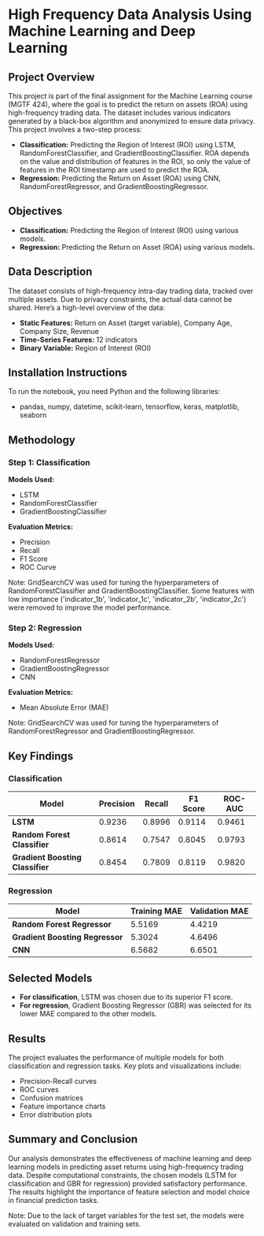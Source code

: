 # High Frequency Data Analysis Using Machine Learning and Deep Learning

## Project Overview
This project is part of the final assignment for the Machine Learning course (MGTF 424), where the goal is to predict the return on assets (ROA) using high-frequency trading data. The dataset includes various indicators generated by a black-box algorithm and anonymized to ensure data privacy. This project involves a two-step process:
- **Classification:** Predicting the Region of Interest (ROI) using LSTM, RandomForestClassifier, and GradientBoostingClassifier. ROA depends on the value and distribution of features in the ROI, so only the value of features in the ROI timestamp are used to predict the ROA.
- **Regression:** Predicting the Return on Asset (ROA) using CNN, RandomForestRegressor, and GradientBoostingRegressor.

## Objectives
- **Classification:** Predicting the Region of Interest (ROI) using various models.
- **Regression:** Predicting the Return on Asset (ROA) using various models.

## Data Description
The dataset consists of high-frequency intra-day trading data, tracked over multiple assets. Due to privacy constraints, the actual data cannot be shared. Here’s a high-level overview of the data:
- **Static Features:** Return on Asset (target variable), Company Age, Company Size, Revenue
- **Time-Series Features:** 12 indicators
- **Binary Variable:** Region of Interest (ROI)

## Installation Instructions
To run the notebook, you need Python and the following libraries:
- pandas, numpy, datetime, scikit-learn, tensorflow, keras, matplotlib, seaborn

## Methodology

### Step 1: Classification
**Models Used:**
- LSTM
- RandomForestClassifier
- GradientBoostingClassifier

**Evaluation Metrics:**
- Precision
- Recall
- F1 Score
- ROC Curve

Note: GridSearchCV was used for tuning the hyperparameters of RandomForestClassifier and GradientBoostingClassifier. Some features with low importance ('indicator_1b', 'indicator_1c', 'indicator_2b', 'indicator_2c') were removed to improve the model performance.

### Step 2: Regression
**Models Used:**
- RandomForestRegressor
- GradientBoostingRegressor
- CNN

**Evaluation Metrics:**
- Mean Absolute Error (MAE)

Note: GridSearchCV was used for tuning the hyperparameters of RandomForestRegressor and GradientBoostingRegressor.

## Key Findings

### Classification

| Model                        | Precision | Recall  | F1 Score | ROC-AUC |
|------------------------------|-----------|---------|----------|---------|
| **LSTM**                     | 0.9236    | 0.8996  | 0.9114   | 0.9461  |
| **Random Forest Classifier** | 0.8614    | 0.7547  | 0.8045   | 0.9793  |
| **Gradient Boosting Classifier** | 0.8454  | 0.7809  | 0.8119   | 0.9820  |

### Regression

| Model                         | Training MAE | Validation MAE |
|-------------------------------|--------------|----------------|
| **Random Forest Regressor**   | 5.5169       | 4.4219         |
| **Gradient Boosting Regressor** | 5.3024     | 4.6496         |
| **CNN**                       | 6.5682       | 6.6501         |

## Selected Models
- **For classification**, LSTM was chosen due to its superior F1 score.
- **For regression**, Gradient Boosting Regressor (GBR) was selected for its lower MAE compared to the other models.

## Results
The project evaluates the performance of multiple models for both classification and regression tasks. Key plots and visualizations include:
- Precision-Recall curves
- ROC curves
- Confusion matrices
- Feature importance charts
- Error distribution plots

## Summary and Conclusion
Our analysis demonstrates the effectiveness of machine learning and deep learning models in predicting asset returns using high-frequency trading data. Despite computational constraints, the chosen models (LSTM for classification and GBR for regression) provided satisfactory performance. The results highlight the importance of feature selection and model choice in financial prediction tasks.

Note: Due to the lack of target variables for the test set, the models were evaluated on validation and training sets.
